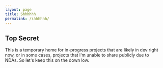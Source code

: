 ```yaml
---
layout: page
title: Shhhhhh
permalink: /shhhhhh/
---
```


## Top Secret

This is a temporary home for in-progress projects that are likely in dev right now, or in some cases, projects that I'm unable to share publicly due to NDAs. So let's keep this on the down low.